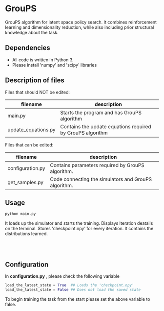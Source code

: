 GrouPS
==========

GrouPS algorithm for latent space policy search. It combines reinforcement learning and dimensionality reduction, while also including prior structural knowledge about the task.

Dependencies
------------

- All code is written in Python 3.
- Please install 'numpy' and 'scipy' libraries

Description of files
--------------------

Files that should NOT be edited:

filename                          |  description
----------------------------------|------------------------------------------------------------------------------------
main.py                           |  Starts the program and has GrouPS algorithm
update_equations.py               |  Contains the update equations required by GrouPS algorithm

Files that can be edited:

filename                          |  description
----------------------------------|------------------------------------------------------------------------------------
configuration.py                  |  Contains parameters required by GrouPS algorithm.
get_samples.py                    |  Code connecting the simulators and GrouPS algorithm.



Usage
--------------------

```python
python main.py
```

It loads up the simulator and starts the training. Displays Iteration deatails on the terminal. Stores 'checkpoint.npy' for every iteration. It contains the distributions learned.

<br><br>
Configuration
--------------------

In **configuration.py** , please check the following variable

```python
load_the_latest_state = True  ## Loads the 'checkpoint.npy'
load_the_latest_state = False ## Does not load the saved state
```

To begin training the task from the start please set the above variable to false.
